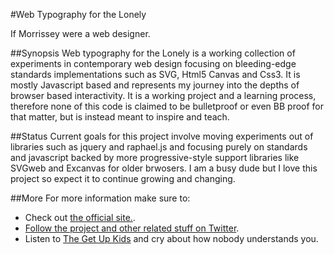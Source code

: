 #Web Typography for the Lonely

If Morrissey were a web designer.

##Synopsis
Web typography for the Lonely is a working collection of experiments in contemporary web design focusing on bleeding-edge standards implementations such as SVG, Html5 Canvas and Css3. It is mostly Javascript based and represents my journey into the depths of browser based interactivity. It is a working project and a learning process, therefore none of this code is claimed to be bulletproof or even BB proof for that matter, but is instead meant to inspire and teach.

##Status
Current goals for this project involve moving experiments out of libraries such as jquery and raphael.js and focusing purely on standards and javascript backed by more progressive-style support libraries like SVGweb and Excanvas for older brwosers. I am a busy dude but I love this project so expect it to continue growing and changing.

##More
For more information make sure to:
-   Check out [the official site.](http://webtypographyforthelonely.com).
-   [Follow the project and other related stuff on Twitter](twitter.com/lonelytype).
-   Listen to [The Get Up Kids](http://www.rdio.com/#/artist/The_Get_Up_Kids) and cry about how nobody understands you.      